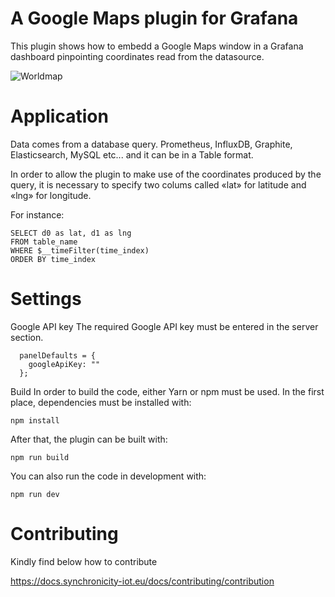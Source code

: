 # A Google Maps plugin for Grafana

This plugin shows how to embedd a Google Maps window in a Grafana dashboard
pinpointing coordinates read from the datasource.

![Worldmap](https://raw.githubusercontent.com/grafana/worldmap-panel/54f83cfdc7339fee02df00933422c35630677330/src/images/GoogleMapPanel.png)

# Application

Data comes from a database query.
Prometheus, InfluxDB, Graphite, Elasticsearch, MySQL etc...
and it can be in a Table format.

In order to allow the plugin to make use of the coordinates produced by the query,
it is necessary to specify two colums called «lat» for latitude and «lng» for longitude.

For instance:

```
SELECT d0 as lat, d1 as lng
FROM table_name
WHERE $__timeFilter(time_index)
ORDER BY time_index
```

# Settings

Google API key
The required Google API key must be entered in the server section.

```
  panelDefaults = {
    googleApiKey: ""
  };
```

Build
In order to build the code, either Yarn or npm must be used.
In the first place, dependencies must be installed with:
```
npm install
```
After that, the plugin can be built with:
```
npm run build
```
You can also run the code in development with:
```
npm run dev
```
# Contributing

Kindly find below how to contribute

https://docs.synchronicity-iot.eu/docs/contributing/contribution
